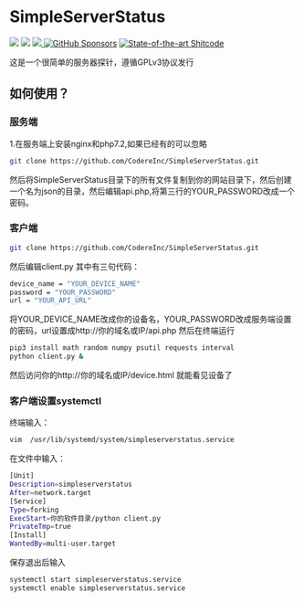 # SimpleServerStatus
<a target="_blank" href="https://github.com/CodereInc/SimpleServerStatus"><img src="https://img.shields.io/github/stars/CodereInc/SimpleServerStatus" /></a> 
<a target="_blank" href="https://github.com/CodereInc/SimpleServerStatus"><img src="https://img.shields.io/github/last-commit/CodereInc/SimpleServerStatus" /></a>
<a target="_blank" href="https://github.com/CodereInc/SimpleServerStatus"><img src="https://img.shields.io/github/v/release/CodereInc/SimpleServerStatus" />
[![GitHub Sponsors](https://img.shields.io/github/sponsors/CodereInc?label=GitHub%20Sponsors)](https://github.com/sponsors/CodereInc)
[![State-of-the-art Shitcode](https://img.shields.io/static/v1?label=State-of-the-art&message=Shitcode&color=7B5804)](https://github.com/trekhleb/state-of-the-art-shitcode)

这是一个很简单的服务器探针，遵循GPLv3协议发行
## 如何使用？
### 服务端
1.在服务端上安装nginx和php7.2,如果已经有的可以忽略
```bash
git clone https://github.com/CodereInc/SimpleServerStatus.git

```
然后将SimpleServerStatus目录下的所有文件复制到你的网站目录下，然后创建一个名为json的目录，然后编辑api.php,将第三行的YOUR_PASSWORD改成一个密码。
### 客户端
```bash
git clone https://github.com/CodereInc/SimpleServerStatus.git

```
然后编辑client.py
其中有三句代码：
```bash
device_name = "YOUR_DEVICE_NAME"
password = "YOUR_PASSWORD"
url = "YOUR_API_URL"
```
将YOUR_DEVICE_NAME改成你的设备名，YOUR_PASSWORD改成服务端设置的密码，url设置成http://你的域名或IP/api.php
然后在终端运行
```bash
pip3 install math random numpy psutil requests interval
python client.py &
```
然后访问你的http://你的域名或IP/device.html 就能看见设备了
 ### 客户端设置systemctl
  终端输入：
  ```bash
  vim  /usr/lib/systemd/system/simpleserverstatus.service
  ```
  在文件中输入：
  ```bash
  [Unit]
  Description=simpleserverstatus
  After=network.target
  [Service] 
  Type=forking 
  ExecStart=你的软件目录/python client.py
  PrivateTmp=true
  [Install]
  WantedBy=multi-user.target
  ```
  保存退出后输入
  ```bash
  systemctl start simpleserverstatus.service
  systemctl enable simpleserverstatus.service
  ```
  
